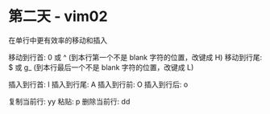 # 第二天 - vim02

在单行中更有效率的移动和插入

移动到行首: 0 或 ^ (到本行第一个不是 blank 字符的位置，改键成 H)
移动到行尾: $ 或 g\_ (到本行最后一个不是 blank 字符的位置，改键成 L)

插入到行首: I
插入到行尾: A
插入到行前: O
插入到行后: o

复制当前行: yy
粘贴: p
删除当前行: dd
